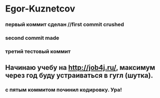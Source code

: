 # Egor-Kuznetcov
### первый коммит сделан //first commit crushed 
### second commit made
### третий тестовый коммит
## Начинаю учебу на http://job4j.ru/, максимум через год буду устраиваться в гугл (шутка).
### с пятым коммитом починил кодировку. Ура!